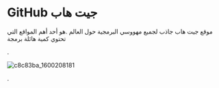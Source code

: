 # GitHub جيت هاب


موقع جيت هاب  جاذب لجميع مهووسي البرمجية حول العالم
.هو أحد أهم المواقع التي تحتوي كمية هائلة برمجة


.

![c8c83ba_1600208181](https://user-images.githubusercontent.com/55116927/187592886-708d8679-62cd-43bf-bb75-e2d5022d8adc.jpg)

.
